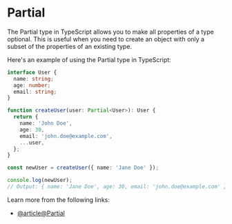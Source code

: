 # Partial

The Partial type in TypeScript allows you to make all properties of a type optional. This is useful when you need to create an object with only a subset of the properties of an existing type.

Here's an example of using the Partial type in TypeScript:

```typescript
interface User {
  name: string;
  age: number;
  email: string;
}

function createUser(user: Partial<User>): User {
  return {
    name: 'John Doe',
    age: 30,
    email: 'john.doe@example.com',
    ...user,
  };
}

const newUser = createUser({ name: 'Jane Doe' });

console.log(newUser);
// Output: { name: 'Jane Doe', age: 30, email: 'john.doe@example.com' }
```

Learn more from the following links:

- [@article@Partial<Type>](https://www.typescriptlang.org/docs/handbook/utility-types.html#partialtype)
